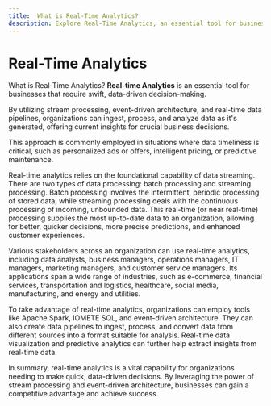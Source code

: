 ```yaml
---
title:  What is Real-Time Analytics?
description: Explore Real-Time Analytics, an essential tool for businesses requiring swift, data-driven decision-making. Understand how organizations utilize stream processing, event-driven architecture, and real-time data pipelines to ingest, process, and analyze data as it's generated, providing current insights for crucial business decisions. Recognize the applications of real-time analytics in scenarios where data timeliness is critical, such as personalized ads, intelligent pricing, or predictive maintenance. Delve into the foundational capabilities of data streaming, distinguishing between batch processing and streaming processing. Discover the diverse stakeholders and industries benefiting from real-time analytics and the tools, including Apache Spark, IOMETE SQL, and event-driven architecture, employed to implement it. Learn how organizations can create data pipelines and leverage real-time data visualization and predictive analytics to extract insights. In summary, real-time analytics is a vital capability enabling organizations to make quick, data-driven decisions and gain a competitive advantage.
---
```


# Real-Time Analytics

What is Real-Time Analytics? **Real-time Analytics** is an essential tool for businesses that require swift, data-driven decision-making.

By utilizing stream processing, event-driven architecture, and real-time data pipelines, organizations can ingest, process, and analyze data as it's generated, offering current insights for crucial business decisions.

This approach is commonly employed in situations where data timeliness is critical, such as personalized ads or offers, intelligent pricing, or predictive maintenance.

Real-time analytics relies on the foundational capability of data streaming. There are two types of data processing: batch processing and streaming processing. Batch processing involves the intermittent, periodic processing of stored data, while streaming processing deals with the continuous processing of incoming, unbounded data. This real-time (or near real-time) processing supplies the most up-to-date data to an organization, allowing for better, quicker decisions, more precise predictions, and enhanced customer experiences.

Various stakeholders across an organization can use real-time analytics, including data analysts, business managers, operations managers, IT managers, marketing managers, and customer service managers. Its applications span a wide range of industries, such as e-commerce, financial services, transportation and logistics, healthcare, social media, manufacturing, and energy and utilities.

To take advantage of real-time analytics, organizations can employ tools like Apache Spark, IOMETE SQL, and event-driven architecture. They can also create data pipelines to ingest, process, and convert data from different sources into a format suitable for analysis. Real-time data visualization and predictive analytics can further help extract insights from real-time data.

In summary, real-time analytics is a vital capability for organizations needing to make quick, data-driven decisions. By leveraging the power of stream processing and event-driven architecture, businesses can gain a competitive advantage and achieve success.
